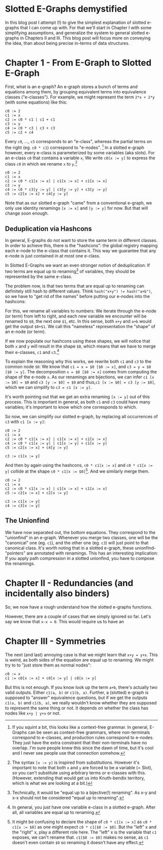 Slotted E-Graphs demystified
============================

In this blog post I attempt (!) to give the simplest explanation of slotted e-graphs that I can come up with.
For that we'll start in Chapter I with some simplifying assumptions, and generalize the system to general slotted e-graphs in Chapters II and III.
This blog post will focus more on conveying the idea, than about being precise in-terms of data structures.

# Chapter 1 - From E-Graph to Slotted E-Graph
First, what is an e-graph?
An e-graph stores a bunch of terms and equations among them, by grouping equivalent terms into equivalence classes ("e-classes").
For example, we might represent the term `2*x + 2*y` (with some equations) like this:

```
c0 := 2
c1 := x
c2 := c0 * c1 | c1 + c1
c3 := y
c4 := c0 * c3 | c3 + c3
c5 := c2 + c4
```

Every `c0`, ..., `c5` corresponds to an "e-class", whereas the partial terms on the right (eg. `c0 * c1`) correspond to "e-nodes". [^grammar]
In a slotted e-graph however, every e-class is parameterized by some variables (aka slots).
For an e-class `c0` that contains a variable `x`, We write `c0[x := y]` to express the class `c0` in which we rename `x` to `y`.[^subst]

```
c0 := 2
c1 := x
c2 := c0 * c1[x := x] | c1[x := x] + c1[x := x]
c3 := y
c4 := c0 * c3[y := y] | c3[y := y] + c3[y := y]
c5 := c2[x := x] + c4[y := y]
```

Note that as our slotted e-graph "came" from a conventional e-graph, we only use identity renamings `[x := x]` and `[y := y]` for now. But that will change soon enough.

## Deduplication via Hashcons

In general, E-graphs do not want to store the same term in different classes.
In order to achieve this, there is the "hashcons": the global registry mapping each e-node to the e-class that contains it.
This way we guarantee that any e-node is just contained in at most one e-class.

In Slotted E-Graphs we want an even stronger notion of deduplication:
If two terms are equal up to renaming[^bij] of variables, they should be represented by the same e-class.

The problem now, is that two terms that are equal up to renaming can definitely still hash to different values. Think `hash("x+y") != hash("a+b")`,
so we have to "get rid of the names" before putting our e-nodes into the hashcons:

For this, we rename all variables to numbers: We iterate through the e-node (or term) from left to right, and each new variable we encounter will be renamed to `$0`, the next one `$1`, etc.
In this sense, both `x+y` and `a+b` would get the output `$0+$1`. We call this "nameless" representation the "shape" of an e-node (or term).

If we now populate our hashcons using these shapes, we will notice that both `x` and `y` will result in the shape `$0`, which means that we have to merge their e-classes, `c1` and `c3`.[^one-var-eclass]

To explain the reasoning why this works, we rewrite both `c1` and `c3` to the common node `$0`:
We know that `c1 = x = $0 [$0 := x]`, and `c3 = y = $0 [$0 := y]`. The decomposition `x = $0 [$0 := x]` comes from computing the shape of the e-node `x`.
As our renamings are bijections, we can infer `c1 [x := $0] = $0` and `c3 [y := $0] = $0` and thus,`c1 [x := $0] = c3 [y := $0]`,
which we can simplify to `c3 = c1 [x := y]`.

It's worth pointing out that we get an extra renaming `[x := y]` out of this process.
This is important in general, as both `c1` and `c3` could have many variables; it's important to know which one corresponds to which.

So now, we can simplify our slotted e-graph, by replacing all occurrences of `c3` with `c1 [x := y]`:

```
c0 := 2
c1 := x
c2 := c0 * c1[x := x] | c1[x := x] + c1[x := x]
c4 := c0 * c1[x := y] | c1[x := y] + c1[x := y]
c5 := c2[x := x] + c4[y := y]

c3 := c1[x := y]
```

And then by again using the hashcons, `c0 * c1[x := x]` and `c0 * c1[x := y]` collide at the shape `c0 * c1[x := $0]`[^confusing]. And we similarly merge them.

```
c0 := 2
c1 := x
c2 := c0 * c1[x := x] | c1[x := x] + c1[x := x]
c5 := c2[x := x] + c2[x := y]

c3 := c1[x := y]
c4 := c3[x := y]
```

## The Unionfind

We have now separated out, the bottom equations. They correspond to the "unionfind" in an e-graph.
Whenever you merge two classes, one will be the "canonical" one (eg. `c1`), and the other one (eg. `c3`) will just point to that canonical class.
It's worth noting that in a slotted e-graph, these unionfind-"pointers" are annotated with renamings.
This has an interesting implication: If you apply path compression in a slotted unionfind, you have to compose the renamings.

# Chapter II - Redundancies (and incidentally also binders)
So, we now have a rough understand how the slotted e-graphs functions.

However, there are a couple of cases that we simply ignored so far.
Let's say we know that `x-x = 0`. This would require us to have an 

# Chapter III - Symmetries
The next (and last) annoying case is that we might learn that `x+y = y+x`.
This is weird, as both sides of the equation are equal up to renaming.
We might try to to "just store them as normal nodes":

```
c0 := x
c1 := c0[x := x] + c0[x := y] | c0[x := y]
```

But this is not enough.
If you know look up the term `a+b`, there's actually two valid outputs. Either `c1(a, b)` or `c1(b, a)`.
Further, a (slotted) e-graph is supposed to "answer" equivalence questions, but if we get the outputs `c1(a, b)` and `c1(b, a)`, we really wouldn't know whether they are supposed to represent the same thing or not.
It depends on whether the class has nodes like `x+y | y+x` or not.

[^bij]: Technically, it would be "equal up to a bijective(!) renaming". As x-y and x-x should not be considered "equal up to renaming".
[^grammar]: If you squint a bit, this looks like a context-free grammar. In general, E-Graphs can be seen as context-free grammars, where non-terminals correspond to e-classes, and production rules correspond to e-nodes. They just have the extra constraint that their non-terminals have no overlap. I'm sure people knew this since the dawn of time, but it's cool and I never see people use that connection somehow.
[^one-var-eclass]: In general, you just have one variable e-class in a slotted e-graph. After all, all variables are equal up to renaming.
[^subst]: The syntax `[x := y]` is inspired from substitutions. However it's important to note that both `x` and `y` are forced to be a variable (= Slot), so you can't substitute using arbitrary terms or e-classes with this. (However, extending that would get us into Knuth-bendix territory, which is what we are looking at a bit.)
[^confusing]: It might be confusing to declare the shape of `c0 * c1[x := x]` as `c0 * c1[x := $0]` as one might expect `c0 * c1[$0 := $0]`. But the "left" x and the "right" x, play a different role here. The "left" x is the variable that `c1` exposes, we can't rename that. `c1[$0 := $0]` makes no sense, as `c1` doesn't even contain `$0` so renaming it doesn't have any effect.
